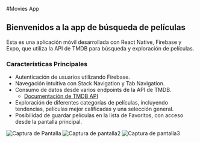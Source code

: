 #Movies App

## Bienvenidos a la app de búsqueda de películas

Esta es una aplicación móvil desarrollada con React Native, Firebase y Expo, que utiliza la API de TMDB para búsqueda y exploración de películas.

### Características Principales

- Autenticación de usuarios utilizando Firebase.
- Navegación intuitiva con Stack Navigation y Tab Navigation.
- Consumo de datos desde varios endpoints de la API de TMDB.
  - [Documentación de TMDB API](https://developer.themoviedb.org/reference)
- Exploración de diferentes categorías de películas, incluyendo tendencias, películas mejor calificadas y una selección general.
- Posibilidad de guardar películas en la lista de Favoritos, con acceso desde la pantalla principal.

![Captura de Pantalla](https://snipboard.io/AtrId7.jpg)
![Captura de pantalla2](https://snipboard.io/uap5eJ.jpg)
![Captura de pantalla3](https://snipboard.io/nesuxM.jpg)


